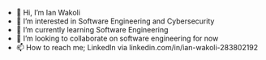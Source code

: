 - 👋 Hi, I’m Ian Wakoli
- 👀 I’m interested in Software Engineering and Cybersecurity
- 🌱 I’m currently learning Software Engineering
- 💞️ I’m looking to collaborate on software engineering for now
- 📫 How to reach me; LinkedIn via linkedin.com/in/ian-wakoli-283802192

<!---
Ianwakoli/Ianwakoli is a ✨ special ✨ repository because its `README.md` (this file) appears on your GitHub profile.
You can click the Preview link to take a look at your changes.
--->
